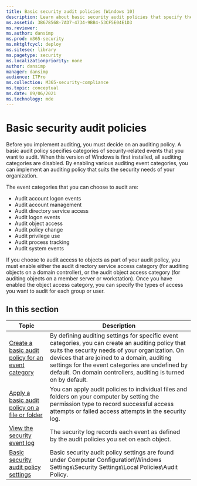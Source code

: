 ```yaml
---
title: Basic security audit policies (Windows 10)
description: Learn about basic security audit policies that specify the categories of security-related events that you want to audit for the needs of your organization.
ms.assetid: 3B678568-7AD7-4734-9BB4-53CF5E04E1D3
ms.reviewer: 
ms.author: dansimp
ms.prod: m365-security
ms.mktglfcycl: deploy
ms.sitesec: library
ms.pagetype: security
ms.localizationpriority: none
author: dansimp
manager: dansimp
audience: ITPro
ms.collection: M365-security-compliance
ms.topic: conceptual
ms.date: 09/06/2021
ms.technology: mde
---
```


# Basic security audit policies


Before you implement auditing, you must decide on an auditing policy. A basic audit policy specifies categories of security-related events that you want to audit. When this version of Windows is first installed, all auditing categories are disabled. By enabling various auditing event categories, you can implement an auditing policy that suits the security needs of your organization.

The event categories that you can choose to audit are:

-   Audit account logon events
-   Audit account management
-   Audit directory service access
-   Audit logon events
-   Audit object access
-   Audit policy change
-   Audit privilege use
-   Audit process tracking
-   Audit system events

If you choose to audit access to objects as part of your audit policy, you must enable either the audit directory service access category (for auditing objects on a domain controller), or the audit object access category (for auditing objects on a member server or workstation). Once you have enabled the object access category, you can specify the types of access you want to audit for each group or user.

## In this section

| Topic | Description |
| - | - |
| [Create a basic audit policy for an event category](create-a-basic-audit-policy-settings-for-an-event-category.md) | By defining auditing settings for specific event categories, you can create an auditing policy that suits the security needs of your organization. On devices that are joined to a domain, auditing settings for the event categories are undefined by default. On domain controllers, auditing is turned on by default. |
| [Apply a basic audit policy on a file or folder](apply-a-basic-audit-policy-on-a-file-or-folder.md) | You can apply audit policies to individual files and folders on your computer by setting the permission type to record successful access attempts or failed access attempts in the security log. | 
| [View the security event log](view-the-security-event-log.md) | The security log records each event as defined by the audit policies you set on each object.| 
| [Basic security audit policy settings](basic-security-audit-policy-settings.md) | Basic security audit policy settings are found under Computer Configuration\Windows Settings\Security Settings\Local Policies\Audit Policy.|
 
 
